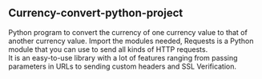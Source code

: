 ## Currency-convert-python-project


Python program to convert the currency of one currency value to that of another currency value.
Import the modules needed, Requests is a Python module that you can use to send all kinds of HTTP requests.  
It is an easy-to-use library with a lot of features ranging from passing parameters in URLs to sending custom headers and SSL Verification.  
